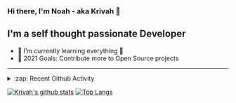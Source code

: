 ### Hi there, I'm Noah - aka Krivah 👋

## I'm a self thought passionate Developer

- 🌱 I’m currently learning everything 🤣
- 🥅 2021 Goals: Contribute more to Open Source projects

---

<details>
  <summary>:zap: Recent Github Activity</summary>
  
<!--START_SECTION:activity-->
1. 🎉 Merged PR [#59](https://github.com/krivahtoo/telechat/pull/59) in [krivahtoo/telechat](https://github.com/krivahtoo/telechat)
2. ❌ Closed PR [#56](https://github.com/krivahtoo/telechat/pull/56) in [krivahtoo/telechat](https://github.com/krivahtoo/telechat)
3. 🎉 Merged PR [#55](https://github.com/krivahtoo/telechat/pull/55) in [krivahtoo/telechat](https://github.com/krivahtoo/telechat)
4. ❌ Closed PR [#53](https://github.com/krivahtoo/telechat/pull/53) in [krivahtoo/telechat](https://github.com/krivahtoo/telechat)
5. 🎉 Merged PR [#54](https://github.com/krivahtoo/telechat/pull/54) in [krivahtoo/telechat](https://github.com/krivahtoo/telechat)
<!--END_SECTION:activity-->

</details>


  [![Krivah's github stats](https://github-readme-stats.vercel.app/api?username=krivahtoo&count_private=true&theme=tokyonight)](https://github.com/anuraghazra/github-readme-stats)
  [![Top Langs](https://github-readme-stats.vercel.app/api/top-langs/?username=krivahtoo&layout=compact&langs_count=10&theme=tokyonight)](https://github.com/anuraghazra/github-readme-stats)


